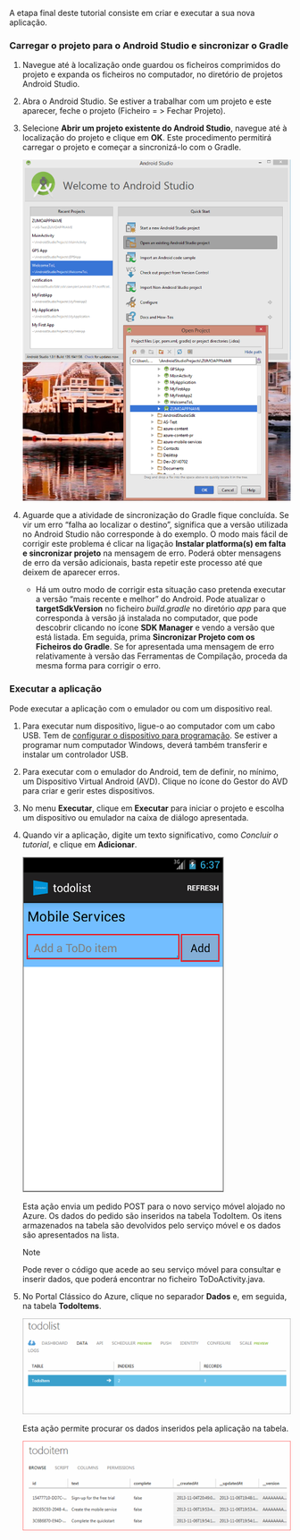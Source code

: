 A etapa final deste tutorial consiste em criar e executar a sua nova aplicação.

### Carregar o projeto para o Android Studio e sincronizar o Gradle
1. Navegue até à localização onde guardou os ficheiros comprimidos do projeto e expanda os ficheiros no computador, no diretório de projetos Android Studio.
2. Abra o Android Studio. Se estiver a trabalhar com um projeto e este aparecer, feche o projeto (Ficheiro = > Fechar Projeto).
3. Selecione **Abrir um projeto existente do Android Studio**, navegue até à localização do projeto e clique em **OK**. Este procedimento permitirá carregar o projeto e começar a sincronizá-lo com o Gradle.
   
    ![](./media/mobile-services-android-get-started/android-studio-import-project.png)
4. Aguarde que a atividade de sincronização do Gradle fique concluída. Se vir um erro “falha ao localizar o destino”, significa que a versão utilizada no Android Studio não corresponde à do exemplo. O modo mais fácil de corrigir este problema é clicar na ligação **Instalar platforma(s) em falta e sincronizar projeto** na mensagem de erro. Poderá obter mensagens de erro da versão adicionais, basta repetir este processo até que deixem de aparecer erros.
   
   * Há um outro modo de corrigir esta situação caso pretenda executar a versão “mais recente e melhor” do Android. Pode atualizar o **targetSdkVersion** no ficheiro *build.gradle* no diretório *app* para que corresponda à versão já instalada no computador, que pode descobrir clicando no ícone **SDK Manager** e vendo a versão que está listada. Em seguida, prima **Sincronizar Projeto com os Ficheiros do Gradle**. Se for apresentada uma mensagem de erro relativamente à versão das Ferramentas de Compilação, proceda da mesma forma para corrigir o erro.

### Executar a aplicação
Pode executar a aplicação com o emulador ou com um dispositivo real.

1. Para executar num dispositivo, ligue-o ao computador com um cabo USB. Tem de [configurar o dispositivo para programação](https://developer.android.com/training/basics/firstapp/running-app.html). Se estiver a programar num computador Windows, deverá também transferir e instalar um controlador USB.
2. Para executar com o emulador do Android, tem de definir, no mínimo, um Dispositivo Virtual Android (AVD). Clique no ícone do Gestor do AVD para criar e gerir estes dispositivos.
3. No menu **Executar**, clique em **Executar** para iniciar o projeto e escolha um dispositivo ou emulador na caixa de diálogo apresentada.
4. Quando vir a aplicação, digite um texto significativo, como *Concluir o tutorial*, e clique em **Adicionar**.
   
    ![](./media/mobile-services-android-get-started/mobile-quickstart-startup-android.png)
   
    Esta ação envia um pedido POST para o novo serviço móvel alojado no Azure. Os dados do pedido são inseridos na tabela TodoItem. Os itens armazenados na tabela são devolvidos pelo serviço móvel e os dados são apresentados na lista.
   
   > [!NOTE]
   > Pode rever o código que acede ao seu serviço móvel para consultar e inserir dados, que poderá encontrar no ficheiro ToDoActivity.java.
   > 
   > 
5. No Portal Clássico do Azure, clique no separador **Dados** e, em seguida, na tabela **TodoItems**.
   
    ![](./media/mobile-services-android-get-started/mobile-data-tab1.png)
   
    Esta ação permite procurar os dados inseridos pela aplicação na tabela.
   
    ![](./media/mobile-services-android-get-started/mobile-data-browse.png)

<!--HONumber=Sep16_HO3-->


